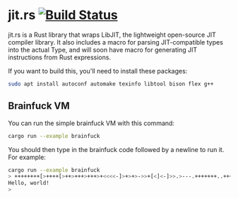 jit.rs [![Build Status](https://travis-ci.org/TomBebbington/jit.rs.svg?branch=master)](https://travis-ci.org/TomBebbington/jit.rs)
======
jit.rs is a Rust library that wraps LibJIT, the lightweight open-source JIT compiler library. It also includes a macro for parsing JIT-compatible types into the actual Type, and will soon have macro for generating JIT instructions
from Rust expressions.

If you want to build this, you'll need to install these packages:
``` bash
sudo apt install autoconf automake texinfo libtool bison flex g++
```

Brainfuck VM
------------
You can run the simple brainfuck VM with this command:
``` bash
cargo run --example brainfuck
```
You should then type in the brainfuck code followed by a newline to run it. For example:
``` bash
cargo run --example brainfuck
> ++++++++[>++++[>++>+++>+++>+<<<<-]>+>+>->>+[<]<-]>>.>---.+++++++..+++.>>.<-.<.+++.------.--------.>>+.>++.
Hello, world!
>
```